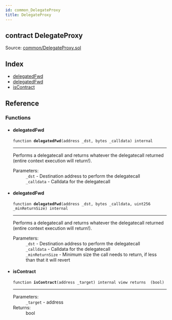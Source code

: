 ```yaml
---
id: common_DelegateProxy
title: DelegateProxy
---
```


<div class="contract-doc"><div class="contract"><h2 class="contract-header"><span class="contract-kind">contract</span> DelegateProxy</h2><div class="source">Source: <a href="https://github.com/aragon/aragonOS//blob/v3.1.4/contracts/common/DelegateProxy.sol" target="_blank">common/DelegateProxy.sol</a></div></div><div class="index"><h2>Index</h2><ul><li><a href="common_DelegateProxy.html#delegatedFwd">delegatedFwd</a></li><li><a href="common_DelegateProxy.html#delegatedFwd">delegatedFwd</a></li><li><a href="common_DelegateProxy.html#isContract">isContract</a></li></ul></div><div class="reference"><h2>Reference</h2><div class="functions"><h3>Functions</h3><ul><li><div class="item function"><span id="delegatedFwd" class="anchor-marker"></span><h4 class="name">delegatedFwd</h4><div class="body"><code class="signature">function <strong>delegatedFwd</strong><span>(address _dst, bytes _calldata) </span><span>internal </span></code><hr/><div class="description"><p>Performs a delegatecall and returns whatever the delegatecall returned (entire context execution will return!).</p></div><dl><dt><span class="label-parameters">Parameters:</span></dt><dd><div><code>_dst</code> - Destination address to perform the delegatecall</div><div><code>_calldata</code> - Calldata for the delegatecall</div></dd></dl></div></div></li><li><div class="item function"><span id="delegatedFwd" class="anchor-marker"></span><h4 class="name">delegatedFwd</h4><div class="body"><code class="signature">function <strong>delegatedFwd</strong><span>(address _dst, bytes _calldata, uint256 _minReturnSize) </span><span>internal </span></code><hr/><div class="description"><p>Performs a delegatecall and returns whatever the delegatecall returned (entire context execution will return!).</p></div><dl><dt><span class="label-parameters">Parameters:</span></dt><dd><div><code>_dst</code> - Destination address to perform the delegatecall</div><div><code>_calldata</code> - Calldata for the delegatecall</div><div><code>_minReturnSize</code> - Minimum size the call needs to return, if less than that it will revert</div></dd></dl></div></div></li><li><div class="item function"><span id="isContract" class="anchor-marker"></span><h4 class="name">isContract</h4><div class="body"><code class="signature">function <strong>isContract</strong><span>(address _target) </span><span>internal </span><span>view </span><span>returns  (bool) </span></code><hr/><dl><dt><span class="label-parameters">Parameters:</span></dt><dd><div><code>_target</code> - address</div></dd><dt><span class="label-return">Returns:</span></dt><dd>bool</dd></dl></div></div></li></ul></div></div></div>
